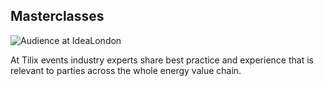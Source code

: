 ## Masterclasses
![Audience at IdeaLondon][1]

At Tilix events industry experts share best practice and experience that is relevant to parties across the whole energy value chain.

[1]: http://www.tilix.uk.s3.amazonaws.com/img/ideaLondon.jpg
[more]: /2018/07/21/masterclasses
